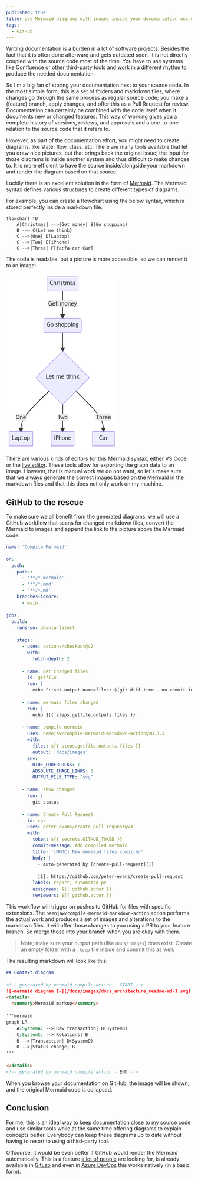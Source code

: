 ```yaml
---
published: true
title: Use Mermaid diagrams with images inside your documentation using GitHub
tags:
  - GitHub
---
```


Writing documentation is a burden in a lot of software projects. Besides the fact that it is often done afterward and gets outdated soon, it is not directly coupled with the source code most of the time. You have to use systems like Confluence or other third-party tools and work in a different rhythm to produce the needed documentation.

So I m a big fan of storing your documentation next to your source code. In the most simple form, this is a set of folders and markdown files, where changes go through the same process as regular source code; you make a (feature) branch, apply changes, and offer this as a Pull Request for review. Documentation can certainly be combined with the code itself when it documents new or changed features. This way of working gives you a complete history of versions, reviews, and approvals and a one-to-one relation to the source code that it refers to.

However, as part of the documentation effort, you might need to create diagrams, like state, flow, class, etc. There are many tools available that let you draw nice pictures, but that brings back the original issue; the input for those diagrams is inside another system and thus difficult to make changes to. It is more efficient to have the source inside/alongside your markdown and render the diagram based on that source.

Luckily there is an excellent solution in the form of [Mermaid](https://mermaid-js.github.io/mermaid/#/). The Mermaid syntax defines various structures to create different types of diagrams. 

For example, you can create a flowchart using the below syntax, which is stored perfectly inside a markdown file.

```
flowchart TD
    A[Christmas] -->|Get money| B(Go shopping)
    B --> C{Let me think}
    C -->|One| D[Laptop]
    C -->|Two| E[iPhone]
    C -->|Three| F[fa:fa-car Car]
```  

The code is readable, but a picture is more accessible, so we can render it to an image: 

![](/images/mermaid-diagram-20211108223229.png)

There are various kinds of editors for this Mermaid syntax, either VS Code or the [live editor](https://mermaid.live/). These tools allow for exporting the graph data to an image. However, that is manual work we do not want, so let's make sure that we always generate the correct images based on the Mermaid in the markdown files and that this does not only work on my machine. 

## GitHub to the rescue

To make sure we all benefit from the generated diagrams, we will use a GitHub workflow that scans for changed markdown files, convert the Mermaid to images and append the link to the picture above the Mermaid code.

```yaml
name: 'Compile Mermaid'

on:
  push:
    paths:
      - '**/*.mermaid'
      - '**/*.mmd'
      - '**/*.md'
    branches-ignore:
      - main
      
jobs:
  build:
    runs-on: ubuntu-latest

    steps:
      - uses: actions/checkout@v2
        with:
          fetch-depth: 2

      - name: get changed files
        id: getfile
        run: |
          echo "::set-output name=files::$(git diff-tree --no-commit-id --name-only -r ${{ github.sha }} | grep -e '.*\.md$' -e '.*\.mmd$' -e '.*\.mermaid$' | xargs)"

      - name: mermaid files changed
        run: |
          echo ${{ steps.getfile.outputs.files }}

      - name: compile mermaid
        uses: neenjaw/compile-mermaid-markdown-action@v0.3.3
        with:
          files: ${{ steps.getfile.outputs.files }}
          output: 'docs/images'
        env:
          HIDE_CODEBLOCKS: 1
          ABSOLUTE_IMAGE_LINKS: 1
          OUTPUT_FILE_TYPE: "svg"

      - name: show changes
        run: |
          git status

      - name: Create Pull Request
        id: cpr
        uses: peter-evans/create-pull-request@v3
        with:
          token: ${{ secrets.GITHUB_TOKEN }}
          commit-message: Add compiled mermaid
          title: '[MMDC] New mermaid files compiled'
          body: |
            - Auto-generated by [create-pull-request][1]

            [1]: https://github.com/peter-evans/create-pull-request
          labels: report, automated pr
          assignees: ${{ github.actor }}
          reviewers: ${{ github.actor }}
```

This workflow will trigger on pushes to GitHub for files with specific extensions. The `neenjaw/compile-mermaid-markdown-action` action performs the actual work and produces a set of images and alterations to the markdown files. It will offer those changes to you using a PR to your feature branch. So merge those into your branch when you are okay with them. 

> Note; make sure your output path (like `docs/images`) does exist. Create an empty folder with a `.keep` file inside and commit this as well.

The resulting markdown will look like this:

```markdown
## Context diagram

<!-- generated by mermaid compile action - START -->
![~mermaid diagram 1~](/docs/images/docs_architecture_readme-md-1.svg)
<details>
  <summary>Mermaid markup</summary>

'''mermaid
graph LR
    A[SystemA] -->|Raw transaction| B(SystemB)
    C[SystemC] -->|Relations| B
    B -->|Transaction| D(SystemD)
    D -->|Status change| B
'''

</details>
<!-- generated by mermaid compile action - END -->
```

When you browse your documentation on GitHub, the image will be shown, and the original Mermaid code is collapsed. 

## Conclusion

For me, this is an ideal way to keep documentation close to my source code and use similar tools while at the same time offering diagrams to explain concepts better. Everybody can keep these diagrams up to date without having to resort to using a third-party tool.

Offcourse, it would be even better if GitHub would render the Mermaid automatically. This is a feature [a lot of people](https://github.community/t/feature-request-support-mermaid-markdown-graph-diagrams-in-md-files/1922/227) are looking for, is already available in [GitLab](https://docs.gitlab.com/ee/user/markdown.html#mermaid) and even in [Azure DevOps](https://docs.microsoft.com/en-us/azure/devops/project/wiki/wiki-markdown-guidance?view=azure-devops#add-mermaid-diagrams-to-a-wiki-page) this works natively (in a basic form). 